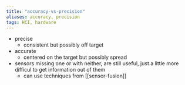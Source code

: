 ```yaml
---
title: "accuracy-vs-precision"
aliases: accuracy, precision
tags: HCI, hardware
---
```


- precise
	- consistent but possibly off target
- accurate
	- centered on the target but possibly spread
- sensors missing one or with neither, are still useful, just a little more difficul to get information out of them
	- can use techniques from [[sensor-fusion]]